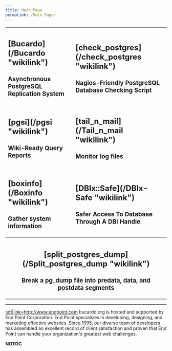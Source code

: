 ```yaml
---
title: Main Page
permalink: /Main_Page/
---
```


<table border="0" cellpadding="20">
<tr>
<td>
<h2 class="bucardo">
[Bucardo](/Bucardo "wikilink")

</h2>
<h3 class="bucardo">
Asynchronous PostgreSQL Replication System

</h3>
</td>
<td>
<h2 class="check-postgres">
[check_postgres](/check_postgres "wikilink")

</h2>
<h3 class="check-postgres">
Nagios-Friendly PostgreSQL Database Checking Script

</h3>
</td>
</tr>
<tr>
<td>
<h2 class="pgsi">
[pgsi](/pgsi "wikilink")

</h2>
<h3 class="pgsi">
Wiki-Ready Query Reports

</h3>
</td>
<td>
<h2 class="tnm">
[tail_n_mail](/Tail_n_mail "wikilink")

</h2>
<h3 class="tnm">
Monitor log files

</h3>
</td>
</tr>
<tr>
<td>
<h2 class="boxinfo">
[boxinfo](/Boxinfo "wikilink")

</h2>
<h3 class="boxinfo">
Gather system information

</h3>
</td>
<td>
<h2 class="dbix">
[DBIx::Safe](/DBIx-Safe "wikilink")

</h2>
<h3 class="dbix">
Safer Access To Database Through A DBI Handle

</h3>
</td>
</tr>
<tr>
<th colspan="2">
<h2 class="bucardo">
[split_postgres_dump](/Split_postgres_dump "wikilink")

</h2>
<h3 class="bucardo">
Break a pg_dump file into predata, data, and postdata segments

</h3>
</th>
</tr>
</table>

* * * * *

[left|link=<http://www.endpoint.com>](/Image:End_point_light_on_dark-300x80.png "wikilink") bucardo.org is hosted and supported by End Point Corporation. End Point specializes in developing, designing, and marketing effective websites. Since 1995, our diverse team of developers has assembled an excellent record of client satisfaction and proven that End Point can handle your organization's greatest web challenges.

__NOTOC__
